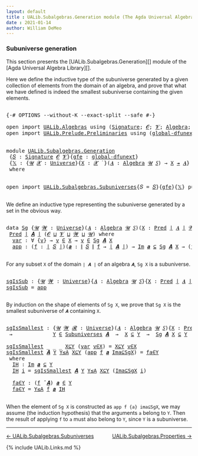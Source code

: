 ```yaml
---
layout: default
title : UALib.Subalgebras.Generation module (The Agda Universal Algebra Library)
date : 2021-01-14
author: William DeMeo
---
```


### <a id="subuniverse-generation">Subuniverse generation</a>

This section presents the [UALib.Subalgebras.Generation][] module of the [Agda Universal Algebra Library][].

Here we define the inductive type of the subuniverse generated by a given collection of elements from the domain of an algebra, and prove that what we have defined is indeed the smallest subuniverse containing the given elements.

<pre class="Agda">

<a id="565" class="Symbol">{-#</a> <a id="569" class="Keyword">OPTIONS</a> <a id="577" class="Pragma">--without-K</a> <a id="589" class="Pragma">--exact-split</a> <a id="603" class="Pragma">--safe</a> <a id="610" class="Symbol">#-}</a>

<a id="615" class="Keyword">open</a> <a id="620" class="Keyword">import</a> <a id="627" href="UALib.Algebras.html" class="Module">UALib.Algebras</a> <a id="642" class="Keyword">using</a> <a id="648" class="Symbol">(</a><a id="649" href="UALib.Algebras.Signatures.html#1452" class="Function">Signature</a><a id="658" class="Symbol">;</a> <a id="660" href="universes.html#613" class="Generalizable">𝓞</a><a id="661" class="Symbol">;</a> <a id="663" href="universes.html#617" class="Generalizable">𝓥</a><a id="664" class="Symbol">;</a> <a id="666" href="UALib.Algebras.Algebras.html#811" class="Function">Algebra</a><a id="673" class="Symbol">;</a> <a id="675" href="UALib.Algebras.Algebras.html#3925" class="Function Operator">_↠_</a><a id="678" class="Symbol">)</a>
<a id="680" class="Keyword">open</a> <a id="685" class="Keyword">import</a> <a id="692" href="UALib.Prelude.Preliminaries.html" class="Module">UALib.Prelude.Preliminaries</a> <a id="720" class="Keyword">using</a> <a id="726" class="Symbol">(</a><a id="727" href="MGS-Subsingleton-Theorems.html#3468" class="Function">global-dfunext</a><a id="741" class="Symbol">;</a> <a id="743" href="universes.html#551" class="Postulate">Universe</a><a id="751" class="Symbol">;</a> <a id="753" href="universes.html#758" class="Function Operator">_̇</a><a id="755" class="Symbol">)</a>


<a id="759" class="Keyword">module</a> <a id="766" href="UALib.Subalgebras.Generation.html" class="Module">UALib.Subalgebras.Generation</a>
 <a id="796" class="Symbol">{</a><a id="797" href="UALib.Subalgebras.Generation.html#797" class="Bound">𝑆</a> <a id="799" class="Symbol">:</a> <a id="801" href="UALib.Algebras.Signatures.html#1452" class="Function">Signature</a> <a id="811" href="universes.html#613" class="Generalizable">𝓞</a> <a id="813" href="universes.html#617" class="Generalizable">𝓥</a><a id="814" class="Symbol">}{</a><a id="816" href="UALib.Subalgebras.Generation.html#816" class="Bound">gfe</a> <a id="820" class="Symbol">:</a> <a id="822" href="MGS-Subsingleton-Theorems.html#3468" class="Function">global-dfunext</a><a id="836" class="Symbol">}</a>
 <a id="839" class="Symbol">{</a><a id="840" href="UALib.Subalgebras.Generation.html#840" class="Bound">𝕏</a> <a id="842" class="Symbol">:</a> <a id="844" class="Symbol">{</a><a id="845" href="UALib.Subalgebras.Generation.html#845" class="Bound">𝓤</a> <a id="847" href="UALib.Subalgebras.Generation.html#847" class="Bound">𝓧</a> <a id="849" class="Symbol">:</a> <a id="851" href="universes.html#551" class="Postulate">Universe</a><a id="859" class="Symbol">}{</a><a id="861" href="UALib.Subalgebras.Generation.html#861" class="Bound">X</a> <a id="863" class="Symbol">:</a> <a id="865" href="UALib.Subalgebras.Generation.html#847" class="Bound">𝓧</a> <a id="867" href="universes.html#758" class="Function Operator">̇</a> <a id="869" class="Symbol">}(</a><a id="871" href="UALib.Subalgebras.Generation.html#871" class="Bound">𝑨</a> <a id="873" class="Symbol">:</a> <a id="875" href="UALib.Algebras.Algebras.html#811" class="Function">Algebra</a> <a id="883" href="UALib.Subalgebras.Generation.html#845" class="Bound">𝓤</a> <a id="885" href="UALib.Subalgebras.Generation.html#797" class="Bound">𝑆</a><a id="886" class="Symbol">)</a> <a id="888" class="Symbol">→</a> <a id="890" href="UALib.Subalgebras.Generation.html#861" class="Bound">X</a> <a id="892" href="UALib.Algebras.Algebras.html#3925" class="Function Operator">↠</a> <a id="894" href="UALib.Subalgebras.Generation.html#871" class="Bound">𝑨</a><a id="895" class="Symbol">}</a>
 <a id="898" class="Keyword">where</a>


<a id="906" class="Keyword">open</a> <a id="911" class="Keyword">import</a> <a id="918" href="UALib.Subalgebras.Subuniverses.html" class="Module">UALib.Subalgebras.Subuniverses</a><a id="948" class="Symbol">{</a><a id="949" class="Argument">𝑆</a> <a id="951" class="Symbol">=</a> <a id="953" href="UALib.Subalgebras.Generation.html#797" class="Bound">𝑆</a><a id="954" class="Symbol">}{</a><a id="956" href="UALib.Subalgebras.Generation.html#816" class="Bound">gfe</a><a id="959" class="Symbol">}{</a><a id="961" href="UALib.Subalgebras.Generation.html#840" class="Bound">𝕏</a><a id="962" class="Symbol">}</a> <a id="964" class="Keyword">public</a>

</pre>

We define an inductive type representing the subuniverse generated by a set in the obvious way.

<pre class="Agda">

<a id="1095" class="Keyword">data</a> <a id="Sg"></a><a id="1100" href="UALib.Subalgebras.Generation.html#1100" class="Datatype">Sg</a> <a id="1103" class="Symbol">{</a><a id="1104" href="UALib.Subalgebras.Generation.html#1104" class="Bound">𝓤</a> <a id="1106" href="UALib.Subalgebras.Generation.html#1106" class="Bound">𝓦</a> <a id="1108" class="Symbol">:</a> <a id="1110" href="universes.html#551" class="Postulate">Universe</a><a id="1118" class="Symbol">}(</a><a id="1120" href="UALib.Subalgebras.Generation.html#1120" class="Bound">𝑨</a> <a id="1122" class="Symbol">:</a> <a id="1124" href="UALib.Algebras.Algebras.html#811" class="Function">Algebra</a> <a id="1132" href="UALib.Subalgebras.Generation.html#1104" class="Bound">𝓤</a> <a id="1134" href="UALib.Subalgebras.Generation.html#797" class="Bound">𝑆</a><a id="1135" class="Symbol">)(</a><a id="1137" href="UALib.Subalgebras.Generation.html#1137" class="Bound">X</a> <a id="1139" class="Symbol">:</a> <a id="1141" href="UALib.Relations.Unary.html#1066" class="Function">Pred</a> <a id="1146" href="UALib.Prelude.Preliminaries.html#10371" class="Function Operator">∣</a> <a id="1148" href="UALib.Subalgebras.Generation.html#1120" class="Bound">𝑨</a> <a id="1150" href="UALib.Prelude.Preliminaries.html#10371" class="Function Operator">∣</a> <a id="1152" href="UALib.Subalgebras.Generation.html#1106" class="Bound">𝓦</a><a id="1153" class="Symbol">)</a> <a id="1155" class="Symbol">:</a>
 <a id="1158" href="UALib.Relations.Unary.html#1066" class="Function">Pred</a> <a id="1163" href="UALib.Prelude.Preliminaries.html#10371" class="Function Operator">∣</a> <a id="1165" href="UALib.Subalgebras.Generation.html#1120" class="Bound">𝑨</a> <a id="1167" href="UALib.Prelude.Preliminaries.html#10371" class="Function Operator">∣</a> <a id="1169" class="Symbol">(</a><a id="1170" href="UALib.Subalgebras.Generation.html#811" class="Bound">𝓞</a> <a id="1172" href="Agda.Primitive.html#636" class="Function Operator">⊔</a> <a id="1174" href="UALib.Subalgebras.Generation.html#813" class="Bound">𝓥</a> <a id="1176" href="Agda.Primitive.html#636" class="Function Operator">⊔</a> <a id="1178" href="UALib.Subalgebras.Generation.html#1106" class="Bound">𝓦</a> <a id="1180" href="Agda.Primitive.html#636" class="Function Operator">⊔</a> <a id="1182" href="UALib.Subalgebras.Generation.html#1104" class="Bound">𝓤</a><a id="1183" class="Symbol">)</a> <a id="1185" class="Keyword">where</a>
  <a id="Sg.var"></a><a id="1193" href="UALib.Subalgebras.Generation.html#1193" class="InductiveConstructor">var</a> <a id="1197" class="Symbol">:</a> <a id="1199" class="Symbol">∀</a> <a id="1201" class="Symbol">{</a><a id="1202" href="UALib.Subalgebras.Generation.html#1202" class="Bound">v</a><a id="1203" class="Symbol">}</a> <a id="1205" class="Symbol">→</a> <a id="1207" href="UALib.Subalgebras.Generation.html#1202" class="Bound">v</a> <a id="1209" href="UALib.Relations.Unary.html#2667" class="Function Operator">∈</a> <a id="1211" href="UALib.Subalgebras.Generation.html#1137" class="Bound">X</a> <a id="1213" class="Symbol">→</a> <a id="1215" href="UALib.Subalgebras.Generation.html#1202" class="Bound">v</a> <a id="1217" href="UALib.Relations.Unary.html#2667" class="Function Operator">∈</a> <a id="1219" href="UALib.Subalgebras.Generation.html#1100" class="Datatype">Sg</a> <a id="1222" href="UALib.Subalgebras.Generation.html#1120" class="Bound">𝑨</a> <a id="1224" href="UALib.Subalgebras.Generation.html#1137" class="Bound">X</a>
  <a id="Sg.app"></a><a id="1228" href="UALib.Subalgebras.Generation.html#1228" class="InductiveConstructor">app</a> <a id="1232" class="Symbol">:</a> <a id="1234" class="Symbol">(</a><a id="1235" href="UALib.Subalgebras.Generation.html#1235" class="Bound">f</a> <a id="1237" class="Symbol">:</a> <a id="1239" href="UALib.Prelude.Preliminaries.html#10371" class="Function Operator">∣</a> <a id="1241" href="UALib.Subalgebras.Generation.html#797" class="Bound">𝑆</a> <a id="1243" href="UALib.Prelude.Preliminaries.html#10371" class="Function Operator">∣</a><a id="1244" class="Symbol">)(</a><a id="1246" href="UALib.Subalgebras.Generation.html#1246" class="Bound">𝒂</a> <a id="1248" class="Symbol">:</a> <a id="1250" href="UALib.Prelude.Preliminaries.html#10452" class="Function Operator">∥</a> <a id="1252" href="UALib.Subalgebras.Generation.html#797" class="Bound">𝑆</a> <a id="1254" href="UALib.Prelude.Preliminaries.html#10452" class="Function Operator">∥</a> <a id="1256" href="UALib.Subalgebras.Generation.html#1235" class="Bound">f</a> <a id="1258" class="Symbol">→</a> <a id="1260" href="UALib.Prelude.Preliminaries.html#10371" class="Function Operator">∣</a> <a id="1262" href="UALib.Subalgebras.Generation.html#1120" class="Bound">𝑨</a> <a id="1264" href="UALib.Prelude.Preliminaries.html#10371" class="Function Operator">∣</a><a id="1265" class="Symbol">)</a> <a id="1267" class="Symbol">→</a> <a id="1269" href="UALib.Relations.Unary.html#5236" class="Function Operator">Im</a> <a id="1272" href="UALib.Subalgebras.Generation.html#1246" class="Bound">𝒂</a> <a id="1274" href="UALib.Relations.Unary.html#5236" class="Function Operator">⊆</a> <a id="1276" href="UALib.Subalgebras.Generation.html#1100" class="Datatype">Sg</a> <a id="1279" href="UALib.Subalgebras.Generation.html#1120" class="Bound">𝑨</a> <a id="1281" href="UALib.Subalgebras.Generation.html#1137" class="Bound">X</a> <a id="1283" class="Symbol">→</a> <a id="1285" class="Symbol">(</a><a id="1286" href="UALib.Subalgebras.Generation.html#1235" class="Bound">f</a> <a id="1288" href="UALib.Algebras.Algebras.html#3426" class="Function Operator">̂</a> <a id="1290" href="UALib.Subalgebras.Generation.html#1120" class="Bound">𝑨</a><a id="1291" class="Symbol">)</a> <a id="1293" href="UALib.Subalgebras.Generation.html#1246" class="Bound">𝒂</a> <a id="1295" href="UALib.Relations.Unary.html#2667" class="Function Operator">∈</a> <a id="1297" href="UALib.Subalgebras.Generation.html#1100" class="Datatype">Sg</a> <a id="1300" href="UALib.Subalgebras.Generation.html#1120" class="Bound">𝑨</a> <a id="1302" href="UALib.Subalgebras.Generation.html#1137" class="Bound">X</a>

</pre>

For any subset `X` of the domain `∣ 𝑨 ∣` of an algebra `𝑨`, `Sg X` is a subuniverse.

<pre class="Agda">

<a id="sgIsSub"></a><a id="1417" href="UALib.Subalgebras.Generation.html#1417" class="Function">sgIsSub</a> <a id="1425" class="Symbol">:</a> <a id="1427" class="Symbol">{</a><a id="1428" href="UALib.Subalgebras.Generation.html#1428" class="Bound">𝓤</a> <a id="1430" href="UALib.Subalgebras.Generation.html#1430" class="Bound">𝓦</a> <a id="1432" class="Symbol">:</a> <a id="1434" href="universes.html#551" class="Postulate">Universe</a><a id="1442" class="Symbol">}{</a><a id="1444" href="UALib.Subalgebras.Generation.html#1444" class="Bound">𝑨</a> <a id="1446" class="Symbol">:</a> <a id="1448" href="UALib.Algebras.Algebras.html#811" class="Function">Algebra</a> <a id="1456" href="UALib.Subalgebras.Generation.html#1428" class="Bound">𝓤</a> <a id="1458" href="UALib.Subalgebras.Generation.html#797" class="Bound">𝑆</a><a id="1459" class="Symbol">}{</a><a id="1461" href="UALib.Subalgebras.Generation.html#1461" class="Bound">X</a> <a id="1463" class="Symbol">:</a> <a id="1465" href="UALib.Relations.Unary.html#1066" class="Function">Pred</a> <a id="1470" href="UALib.Prelude.Preliminaries.html#10371" class="Function Operator">∣</a> <a id="1472" href="UALib.Subalgebras.Generation.html#1444" class="Bound">𝑨</a> <a id="1474" href="UALib.Prelude.Preliminaries.html#10371" class="Function Operator">∣</a> <a id="1476" href="UALib.Subalgebras.Generation.html#1430" class="Bound">𝓦</a><a id="1477" class="Symbol">}</a> <a id="1479" class="Symbol">→</a> <a id="1481" href="UALib.Subalgebras.Generation.html#1100" class="Datatype">Sg</a> <a id="1484" href="UALib.Subalgebras.Generation.html#1444" class="Bound">𝑨</a> <a id="1486" href="UALib.Subalgebras.Generation.html#1461" class="Bound">X</a> <a id="1488" href="UALib.Relations.Unary.html#2667" class="Function Operator">∈</a> <a id="1490" href="UALib.Subalgebras.Subuniverses.html#833" class="Function">Subuniverses</a> <a id="1503" href="UALib.Subalgebras.Generation.html#1444" class="Bound">𝑨</a>
<a id="1505" href="UALib.Subalgebras.Generation.html#1417" class="Function">sgIsSub</a> <a id="1513" class="Symbol">=</a> <a id="1515" href="UALib.Subalgebras.Generation.html#1228" class="InductiveConstructor">app</a>

</pre>

By induction on the shape of elements of `Sg X`, we prove that `Sg X` is the smallest subuniverse of `𝑨` containing `X`.

<pre class="Agda">

<a id="sgIsSmallest"></a><a id="1668" href="UALib.Subalgebras.Generation.html#1668" class="Function">sgIsSmallest</a> <a id="1681" class="Symbol">:</a> <a id="1683" class="Symbol">{</a><a id="1684" href="UALib.Subalgebras.Generation.html#1684" class="Bound">𝓤</a> <a id="1686" href="UALib.Subalgebras.Generation.html#1686" class="Bound">𝓦</a> <a id="1688" href="UALib.Subalgebras.Generation.html#1688" class="Bound">𝓡</a> <a id="1690" class="Symbol">:</a> <a id="1692" href="universes.html#551" class="Postulate">Universe</a><a id="1700" class="Symbol">}(</a><a id="1702" href="UALib.Subalgebras.Generation.html#1702" class="Bound">𝑨</a> <a id="1704" class="Symbol">:</a> <a id="1706" href="UALib.Algebras.Algebras.html#811" class="Function">Algebra</a> <a id="1714" href="UALib.Subalgebras.Generation.html#1684" class="Bound">𝓤</a> <a id="1716" href="UALib.Subalgebras.Generation.html#797" class="Bound">𝑆</a><a id="1717" class="Symbol">){</a><a id="1719" href="UALib.Subalgebras.Generation.html#1719" class="Bound">X</a> <a id="1721" class="Symbol">:</a> <a id="1723" href="UALib.Relations.Unary.html#1066" class="Function">Pred</a> <a id="1728" href="UALib.Prelude.Preliminaries.html#10371" class="Function Operator">∣</a> <a id="1730" href="UALib.Subalgebras.Generation.html#1702" class="Bound">𝑨</a> <a id="1732" href="UALib.Prelude.Preliminaries.html#10371" class="Function Operator">∣</a> <a id="1734" href="UALib.Subalgebras.Generation.html#1686" class="Bound">𝓦</a><a id="1735" class="Symbol">}(</a><a id="1737" href="UALib.Subalgebras.Generation.html#1737" class="Bound">Y</a> <a id="1739" class="Symbol">:</a> <a id="1741" href="UALib.Relations.Unary.html#1066" class="Function">Pred</a> <a id="1746" href="UALib.Prelude.Preliminaries.html#10371" class="Function Operator">∣</a> <a id="1748" href="UALib.Subalgebras.Generation.html#1702" class="Bound">𝑨</a> <a id="1750" href="UALib.Prelude.Preliminaries.html#10371" class="Function Operator">∣</a> <a id="1752" href="UALib.Subalgebras.Generation.html#1688" class="Bound">𝓡</a><a id="1753" class="Symbol">)</a>
 <a id="1756" class="Symbol">→</a>             <a id="1770" href="UALib.Subalgebras.Generation.html#1737" class="Bound">Y</a> <a id="1772" href="UALib.Relations.Unary.html#2667" class="Function Operator">∈</a> <a id="1774" href="UALib.Subalgebras.Subuniverses.html#833" class="Function">Subuniverses</a> <a id="1787" href="UALib.Subalgebras.Generation.html#1702" class="Bound">𝑨</a>  <a id="1790" class="Symbol">→</a>  <a id="1793" href="UALib.Subalgebras.Generation.html#1719" class="Bound">X</a> <a id="1795" href="UALib.Relations.Unary.html#2949" class="Function Operator">⊆</a> <a id="1797" href="UALib.Subalgebras.Generation.html#1737" class="Bound">Y</a>  <a id="1800" class="Symbol">→</a>  <a id="1803" href="UALib.Subalgebras.Generation.html#1100" class="Datatype">Sg</a> <a id="1806" href="UALib.Subalgebras.Generation.html#1702" class="Bound">𝑨</a> <a id="1808" href="UALib.Subalgebras.Generation.html#1719" class="Bound">X</a> <a id="1810" href="UALib.Relations.Unary.html#2949" class="Function Operator">⊆</a> <a id="1812" href="UALib.Subalgebras.Generation.html#1737" class="Bound">Y</a>

<a id="1815" href="UALib.Subalgebras.Generation.html#1668" class="Function">sgIsSmallest</a> <a id="1828" class="Symbol">_</a> <a id="1830" class="Symbol">_</a> <a id="1832" class="Symbol">_</a> <a id="1834" href="UALib.Subalgebras.Generation.html#1834" class="Bound">X⊆Y</a> <a id="1838" class="Symbol">(</a><a id="1839" href="UALib.Subalgebras.Generation.html#1193" class="InductiveConstructor">var</a> <a id="1843" href="UALib.Subalgebras.Generation.html#1843" class="Bound">v∈X</a><a id="1846" class="Symbol">)</a> <a id="1848" class="Symbol">=</a> <a id="1850" href="UALib.Subalgebras.Generation.html#1834" class="Bound">X⊆Y</a> <a id="1854" href="UALib.Subalgebras.Generation.html#1843" class="Bound">v∈X</a>
<a id="1858" href="UALib.Subalgebras.Generation.html#1668" class="Function">sgIsSmallest</a> <a id="1871" href="UALib.Subalgebras.Generation.html#1871" class="Bound">𝑨</a> <a id="1873" href="UALib.Subalgebras.Generation.html#1873" class="Bound">Y</a> <a id="1875" href="UALib.Subalgebras.Generation.html#1875" class="Bound">Y≤A</a> <a id="1879" href="UALib.Subalgebras.Generation.html#1879" class="Bound">X⊆Y</a> <a id="1883" class="Symbol">(</a><a id="1884" href="UALib.Subalgebras.Generation.html#1228" class="InductiveConstructor">app</a> <a id="1888" href="UALib.Subalgebras.Generation.html#1888" class="Bound">f</a> <a id="1890" href="UALib.Subalgebras.Generation.html#1890" class="Bound">𝒂</a> <a id="1892" href="UALib.Subalgebras.Generation.html#1892" class="Bound">Ima⊆SgX</a><a id="1899" class="Symbol">)</a> <a id="1901" class="Symbol">=</a> <a id="1903" href="UALib.Subalgebras.Generation.html#1980" class="Function">fa∈Y</a>
 <a id="1909" class="Keyword">where</a>
  <a id="1917" href="UALib.Subalgebras.Generation.html#1917" class="Function">IH</a> <a id="1920" class="Symbol">:</a> <a id="1922" href="UALib.Relations.Unary.html#5236" class="Function Operator">Im</a> <a id="1925" href="UALib.Subalgebras.Generation.html#1890" class="Bound">𝒂</a> <a id="1927" href="UALib.Relations.Unary.html#5236" class="Function Operator">⊆</a> <a id="1929" href="UALib.Subalgebras.Generation.html#1873" class="Bound">Y</a>
  <a id="1933" href="UALib.Subalgebras.Generation.html#1917" class="Function">IH</a> <a id="1936" href="UALib.Subalgebras.Generation.html#1936" class="Bound">i</a> <a id="1938" class="Symbol">=</a> <a id="1940" href="UALib.Subalgebras.Generation.html#1668" class="Function">sgIsSmallest</a> <a id="1953" href="UALib.Subalgebras.Generation.html#1871" class="Bound">𝑨</a> <a id="1955" href="UALib.Subalgebras.Generation.html#1873" class="Bound">Y</a> <a id="1957" href="UALib.Subalgebras.Generation.html#1875" class="Bound">Y≤A</a> <a id="1961" href="UALib.Subalgebras.Generation.html#1879" class="Bound">X⊆Y</a> <a id="1965" class="Symbol">(</a><a id="1966" href="UALib.Subalgebras.Generation.html#1892" class="Bound">Ima⊆SgX</a> <a id="1974" href="UALib.Subalgebras.Generation.html#1936" class="Bound">i</a><a id="1975" class="Symbol">)</a>

  <a id="1980" href="UALib.Subalgebras.Generation.html#1980" class="Function">fa∈Y</a> <a id="1985" class="Symbol">:</a> <a id="1987" class="Symbol">(</a><a id="1988" href="UALib.Subalgebras.Generation.html#1888" class="Bound">f</a> <a id="1990" href="UALib.Algebras.Algebras.html#3426" class="Function Operator">̂</a> <a id="1992" href="UALib.Subalgebras.Generation.html#1871" class="Bound">𝑨</a><a id="1993" class="Symbol">)</a> <a id="1995" href="UALib.Subalgebras.Generation.html#1890" class="Bound">𝒂</a> <a id="1997" href="UALib.Relations.Unary.html#2667" class="Function Operator">∈</a> <a id="1999" href="UALib.Subalgebras.Generation.html#1873" class="Bound">Y</a>
  <a id="2003" href="UALib.Subalgebras.Generation.html#1980" class="Function">fa∈Y</a> <a id="2008" class="Symbol">=</a> <a id="2010" href="UALib.Subalgebras.Generation.html#1875" class="Bound">Y≤A</a> <a id="2014" href="UALib.Subalgebras.Generation.html#1888" class="Bound">f</a> <a id="2016" href="UALib.Subalgebras.Generation.html#1890" class="Bound">𝒂</a> <a id="2018" href="UALib.Subalgebras.Generation.html#1917" class="Function">IH</a>

</pre>

When the element of `Sg X` is constructed as `app f {a} ima⊆SgX`, we may assume (the induction hypothesis) that the arguments `a` belong to `Y`. Then the result of applying `f` to `a` must also belong to `Y`, since `Y` is a subuniverse.

---------------------------------

[← UALib.Subalgebras.Subuniverses](UALib.Subalgebras.Subuniverses.html)
<span style="float:right;">[UALib.Subalgebras.Properties →](UALib.Subalgebras.Properties.html)</span>

{% include UALib.Links.md %}
